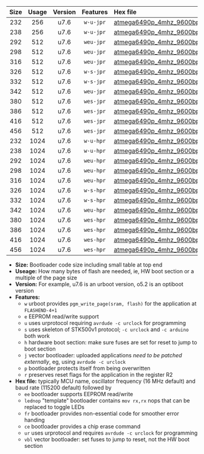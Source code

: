 |Size|Usage|Version|Features|Hex file|
|:-:|:-:|:-:|:-:|:--|
|232|256|u7.6|`w-u-jpr`|[atmega6490p_4mhz_9600bps_ur_vbl.hex](https://raw.githubusercontent.com/stefanrueger/urboot/main//atmega6490p_4mhz_9600bps_ur_vbl.hex)|
|238|256|u7.6|`w-u-jpr`|[atmega6490p_4mhz_9600bps_lednop_ur_vbl.hex](https://raw.githubusercontent.com/stefanrueger/urboot/main//atmega6490p_4mhz_9600bps_lednop_ur_vbl.hex)|
|292|512|u7.6|`weu-jpr`|[atmega6490p_4mhz_9600bps_ee_ur_vbl.hex](https://raw.githubusercontent.com/stefanrueger/urboot/main//atmega6490p_4mhz_9600bps_ee_ur_vbl.hex)|
|298|512|u7.6|`weu-jpr`|[atmega6490p_4mhz_9600bps_ee_lednop_ur_vbl.hex](https://raw.githubusercontent.com/stefanrueger/urboot/main//atmega6490p_4mhz_9600bps_ee_lednop_ur_vbl.hex)|
|316|512|u7.6|`weu-jpr`|[atmega6490p_4mhz_9600bps_ee_lednop_fr_ur_vbl.hex](https://raw.githubusercontent.com/stefanrueger/urboot/main//atmega6490p_4mhz_9600bps_ee_lednop_fr_ur_vbl.hex)|
|326|512|u7.6|`w-s-jpr`|[atmega6490p_4mhz_9600bps_vbl.hex](https://raw.githubusercontent.com/stefanrueger/urboot/main//atmega6490p_4mhz_9600bps_vbl.hex)|
|332|512|u7.6|`w-s-jpr`|[atmega6490p_4mhz_9600bps_lednop_vbl.hex](https://raw.githubusercontent.com/stefanrueger/urboot/main//atmega6490p_4mhz_9600bps_lednop_vbl.hex)|
|342|512|u7.6|`weu-jpr`|[atmega6490p_4mhz_9600bps_ee_lednop_fr_ce_ur_vbl.hex](https://raw.githubusercontent.com/stefanrueger/urboot/main//atmega6490p_4mhz_9600bps_ee_lednop_fr_ce_ur_vbl.hex)|
|380|512|u7.6|`wes-jpr`|[atmega6490p_4mhz_9600bps_ee_vbl.hex](https://raw.githubusercontent.com/stefanrueger/urboot/main//atmega6490p_4mhz_9600bps_ee_vbl.hex)|
|386|512|u7.6|`wes-jpr`|[atmega6490p_4mhz_9600bps_ee_lednop_vbl.hex](https://raw.githubusercontent.com/stefanrueger/urboot/main//atmega6490p_4mhz_9600bps_ee_lednop_vbl.hex)|
|416|512|u7.6|`wes-jpr`|[atmega6490p_4mhz_9600bps_ee_lednop_fr_vbl.hex](https://raw.githubusercontent.com/stefanrueger/urboot/main//atmega6490p_4mhz_9600bps_ee_lednop_fr_vbl.hex)|
|456|512|u7.6|`wes-jpr`|[atmega6490p_4mhz_9600bps_ee_lednop_fr_ce_vbl.hex](https://raw.githubusercontent.com/stefanrueger/urboot/main//atmega6490p_4mhz_9600bps_ee_lednop_fr_ce_vbl.hex)|
|232|1024|u7.6|`w-u-hpr`|[atmega6490p_4mhz_9600bps_ur.hex](https://raw.githubusercontent.com/stefanrueger/urboot/main//atmega6490p_4mhz_9600bps_ur.hex)|
|238|1024|u7.6|`w-u-hpr`|[atmega6490p_4mhz_9600bps_lednop_ur.hex](https://raw.githubusercontent.com/stefanrueger/urboot/main//atmega6490p_4mhz_9600bps_lednop_ur.hex)|
|292|1024|u7.6|`weu-hpr`|[atmega6490p_4mhz_9600bps_ee_ur.hex](https://raw.githubusercontent.com/stefanrueger/urboot/main//atmega6490p_4mhz_9600bps_ee_ur.hex)|
|298|1024|u7.6|`weu-hpr`|[atmega6490p_4mhz_9600bps_ee_lednop_ur.hex](https://raw.githubusercontent.com/stefanrueger/urboot/main//atmega6490p_4mhz_9600bps_ee_lednop_ur.hex)|
|316|1024|u7.6|`weu-hpr`|[atmega6490p_4mhz_9600bps_ee_lednop_fr_ur.hex](https://raw.githubusercontent.com/stefanrueger/urboot/main//atmega6490p_4mhz_9600bps_ee_lednop_fr_ur.hex)|
|326|1024|u7.6|`w-s-hpr`|[atmega6490p_4mhz_9600bps.hex](https://raw.githubusercontent.com/stefanrueger/urboot/main//atmega6490p_4mhz_9600bps.hex)|
|332|1024|u7.6|`w-s-hpr`|[atmega6490p_4mhz_9600bps_lednop.hex](https://raw.githubusercontent.com/stefanrueger/urboot/main//atmega6490p_4mhz_9600bps_lednop.hex)|
|342|1024|u7.6|`weu-hpr`|[atmega6490p_4mhz_9600bps_ee_lednop_fr_ce_ur.hex](https://raw.githubusercontent.com/stefanrueger/urboot/main//atmega6490p_4mhz_9600bps_ee_lednop_fr_ce_ur.hex)|
|380|1024|u7.6|`wes-hpr`|[atmega6490p_4mhz_9600bps_ee.hex](https://raw.githubusercontent.com/stefanrueger/urboot/main//atmega6490p_4mhz_9600bps_ee.hex)|
|386|1024|u7.6|`wes-hpr`|[atmega6490p_4mhz_9600bps_ee_lednop.hex](https://raw.githubusercontent.com/stefanrueger/urboot/main//atmega6490p_4mhz_9600bps_ee_lednop.hex)|
|416|1024|u7.6|`wes-hpr`|[atmega6490p_4mhz_9600bps_ee_lednop_fr.hex](https://raw.githubusercontent.com/stefanrueger/urboot/main//atmega6490p_4mhz_9600bps_ee_lednop_fr.hex)|
|456|1024|u7.6|`wes-hpr`|[atmega6490p_4mhz_9600bps_ee_lednop_fr_ce.hex](https://raw.githubusercontent.com/stefanrueger/urboot/main//atmega6490p_4mhz_9600bps_ee_lednop_fr_ce.hex)|

- **Size:** Bootloader code size including small table at top end
- **Useage:** How many bytes of flash are needed, ie, HW boot section or a multiple of the page size
- **Version:** For example, u7.6 is an urboot version, o5.2 is an optiboot version
- **Features:**
  + `w` urboot provides `pgm_write_page(sram, flash)` for the application at `FLASHEND-4+1`
  + `e` EEPROM read/write support
  + `u` uses urprotocol requiring `avrdude -c urclock` for programming
  + `s` uses skeleton of STK500v1 protocol; `-c urclock` and `-c arduino` both work
  + `h` hardware boot section: make sure fuses are set for reset to jump to boot section
  + `j` vector bootloader: uploaded applications *need to be patched externally*, eg, using `avrdude -c urclock`
  + `p` bootloader protects itself from being overwritten
  + `r` preserves reset flags for the application in the register R2
- **Hex file:** typically MCU name, oscillator frequency (16 MHz default) and baud rate (115200 default) followed by
  + `ee` bootloader supports EEPROM read/write
  + `lednop` "template" bootloader contains `mov rx,rx` nops that can be replaced to toggle LEDs
  + `fr` bootloader provides non-essential code for smoother error handing
  + `ce` bootloader provides a chip erase command
  + `ur` uses urprotocol and requires `avrdude -c urclock` for programming
  + `vbl` vector bootloader: set fuses to jump to reset, not the HW boot section
